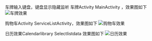 车牌输入键盘，键盘显示隐藏监听
车牌Activity   MainActivity ，效果图如下
![车牌效果](https://images.gitee.com/uploads/images/2020/0729/111118_8e098a69_1183776.gif "文件.gif")

购物车Activity  ServiceListActivity，效果图如下
![购物车效果](https://images.gitee.com/uploads/images/2020/0804/180052_f51f7058_1183776.gif "文件 (1).gif")

日历效果Calendarlibrary Selectlistdata 效果图如下
![日历效果](https://images.gitee.com/uploads/images/2020/1012/143102_caec1142_1183776.gif "riligif.gif")